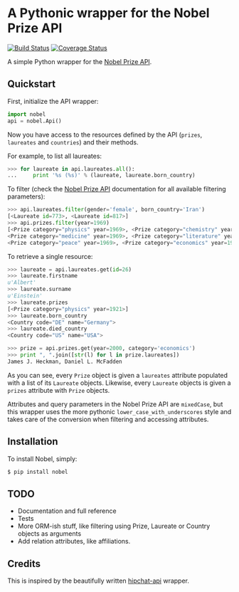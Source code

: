# A Pythonic wrapper for the Nobel Prize API
[![Build Status](https://travis-ci.org/vibragiel/nobel.png)](https://travis-ci.org/vibragiel/nobel)
[![Coverage Status](https://coveralls.io/repos/vibragiel/nobel/badge.png)](https://coveralls.io/r/vibragiel/nobel)

A simple Python wrapper for the [Nobel Prize API](http://www.nobelprize.org/nobel_organizations/nobelmedia/nobelprize_org/developer/).

## Quickstart

First, initialize the API wrapper:

```python
import nobel
api = nobel.Api()
```

Now you have access to the resources defined by the API (`prizes`,
`laureates` and `countries`) and their methods.

For example, to list all laureates:

```python
>>> for laureate in api.laureates.all():
...     print '%s (%s)' % (laureate, laureate.born_country)
```

To filter (check the [Nobel Prize API](http://www.nobelprize.org/nobel_organizations/nobelmedia/nobelprize_org/developer/) documentation
for all available filtering parameters):

```python
>>> api.laureates.filter(gender='female', born_country='Iran')
[<Laureate id=773>, <Laureate id=817>]
>>> api.prizes.filter(year=1969)
[<Prize category="physics" year=1969>, <Prize category="chemistry" year=1969>,
<Prize category="medicine" year=1969>, <Prize category="literature" year=1969>,
<Prize category="peace" year=1969>, <Prize category="economics" year=1969>]
```

To retrieve a single resource:

```python
>>> laureate = api.laureates.get(id=26)
>>> laureate.firstname
u'Albert'
>>> laureate.surname
u'Einstein'
>>> laureate.prizes
[<Prize category="physics" year=1921>]
>>> laureate.born_country
<Country code="DE" name="Germany">
>>> laureate.died_country
<Country code="US" name="USA">

>>> prize = api.prizes.get(year=2000, category='economics')
>>> print ", ".join([str(l) for l in prize.laureates])
James J. Heckman, Daniel L. McFadden
```

As you can see, every `Prize` object is given a `laureates` attribute populated
with a list of its `Laureate` objects. Likewise, every `Laureate` objects is
given a `prizes` attribute with `Prize` objects.

Attributes and query parameters in the Nobel Prize API are `mixedCase`, but
this wrapper uses the more pythonic `lower_case_with_underscores` style and
takes care of the conversion when filtering and accessing attributes.

## Installation

To install Nobel, simply:

```sh
$ pip install nobel
```

## TODO

* Documentation and full reference
* Tests
* More ORM-ish stuff, like filtering using Prize, Laureate or Country objects
  as arguments
* Add relation attributes, like affiliations.

## Credits

This is inspired by the beautifully written [hipchat-api](https://github.com/dobarkod/hipchat-api) wrapper.